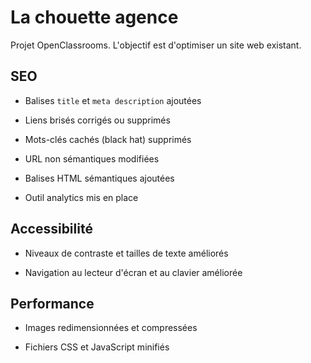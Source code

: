 # La chouette agence

Projet OpenClassrooms. L'objectif est d'optimiser un site web existant.

## SEO

- Balises `title` et `meta description` ajoutées

- Liens brisés corrigés ou supprimés

- Mots-clés cachés (black hat) supprimés

- URL non sémantiques modifiées

- Balises HTML sémantiques ajoutées

- Outil analytics mis en place

## Accessibilité

- Niveaux de contraste et tailles de texte améliorés

- Navigation au lecteur d'écran et au clavier améliorée

## Performance

- Images redimensionnées et compressées

- Fichiers CSS et JavaScript minifiés
